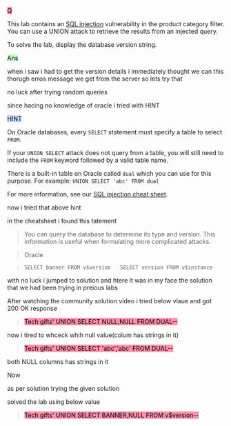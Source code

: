 <mark style="background: #FF5582A6;">Q</mark>

This lab contains an [SQL injection](https://portswigger.net/web-security/sql-injection) vulnerability in the product category filter. You can use a UNION attack to retrieve the results from an injected query.

To solve the lab, display the database version string.

<mark style="background: #BBFABBA6;">Ans</mark>

when i saw i had to get the version details i immediately thought we can this thorugh erros message we get from the server so lets try that

no luck after trying random queries

since hacing no knowledge of oracle i tried with HINT

<mark style="background: #ADCCFFA6;">HINT</mark>

On Oracle databases, every `SELECT` statement must specify a table to select `FROM`. 

If your `UNION SELECT` attack does not query from a table, you will still need to include the `FROM` keyword followed by a valid table name.

There is a built-in table on Oracle called `dual` which you can use for this purpose. For example: `UNION SELECT 'abc' FROM dual`

For more information, see our [SQL injection cheat sheet](https://portswigger.net/web-security/sql-injection/cheat-sheet).

now i tried that above hint

in the cheatsheet i found this tatement

>You can query the database to determine its type and version. This information is useful when formulating more complicated attacks.

>Oracle

>`SELECT banner FROM v$version   SELECT version FROM v$instance`

with no luck i jumped to solution and htere it was in my face the solution that we had been trying in preious labs

After watching the community solution video i tried below vlaue and got 200 OK response

><mark style="background: #FF5582A6;">Tech gifts' UNION SELECT NULL,NULL FROM DUAL--</mark>



now i tired to whceck whih null value(colum has strings in it)

><mark style="background: #FF5582A6;">Tech gifts' UNION SELECT 'abc','abc' FROM DUAL--</mark>


both NULL columns has strings in it

Now 

as per solution trying the given solution

solved the lab using below value


><mark style="background: #FF5582A6;">Tech gifts' UNION SELECT BANNER,NULL FROM v$version--</mark>



